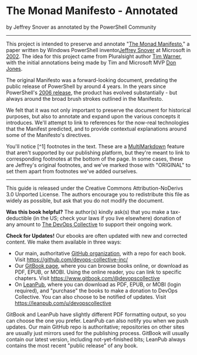 # The Monad Manifesto - Annotated

by Jeffrey Snover
as annotated by the PowerShell Community

---

This project is intended to preserve and annotate "[The Monad Manifesto](http://www.jsnover.com/blog/2011/10/01/monad-manifesto/)," a paper written by Windows PowerShell inventor[Jeffrey Snover](https://social.technet.microsoft.com/profile/Jeffrey%20Snover%20Windows%20Server) at Microsoft in [2002](http://takemeback.to/08-August-2002#.VWsXW1xVhBc). The idea for this project came from Pluralsight author [Tim Warner](http://www.pluralsight.com/author/tim-warner), with the initial annotations being made by Tim and Microsoft MVP [Don Jones](https://twitter.com/concentrateddon). 

The original Manifesto was a forward-looking document, predating the public release of PowerShell by around 4 years. In the years since PowerShell's [2006 release](http://blogs.msdn.com/b/powershell/archive/2006/11/14/windows-powershell-1-0-released.aspx), the product has evolved substantially - but always around the broad brush strokes outlined in the Manifesto.

We felt that it was not only important to preserve the document for historical purposes, but also to annotate and expand upon the various concepts it introduces. We'll attempt to link to references for the now-real technologies that the Manifest predicted, and to provide contextual explanations around some of the Manifesto's directives. 

You'll notice [^1] footnotes in the text. These are a [MultiMarkdown](http://fletcherpenney.net/multimarkdown/) feature that aren't supported by our publishing platform, but they're meant to link to corresponding footnotes at the bottom of the page. In some cases, these are Jeffrey's original footnotes, and we've marked those with "ORIGINAL" to set them apart from footnotes we've added ourselves.

---

This guide is released under the Creative Commons Attribution-NoDerivs 3.0 Unported License. The authors encourage you to redistribute this file as widely as possible, but ask that you do not modify the document.

**Was this book helpful?** The author(s) kindly ask(s) that you make a tax-deductible (in the US; check your laws if you live elsewhere) donation of any amount to [The DevOps Collective](https://devopscollective.org/donate/) to support their ongoing work.

**Check for Updates!** Our ebooks are often updated with new and corrected content. We make them available in three ways:

* Our main, authoritative [GitHub organization](https://github.com/devops-collective-inc), with a repo for each book. Visit https://github.com/devops-collective-inc/
* Our [GitBook page](https://www.gitbook.com/@devopscollective), where you can browse books online, or download as PDF, EPUB, or MOBI. Using the online reader, you can link to specific chapters. Visit https://www.gitbook.com/@devopscollective
* On [LeanPub](https://leanpub.com/u/devopscollective), where you can download as PDF, EPUB, or MOBI (login required), and "purchase" the books to make a donation to DevOps Collective. You can also choose to be notified of updates. Visit https://leanpub.com/u/devopscollective

GitBook and LeanPub have slightly different PDF formatting output, so you can choose the one you prefer. LeanPub can also notify you when we push updates. Our main GitHub repo is authoritative; repositories on other sites are usually just mirrors used for the publishing process. GitBook will usually contain our latest version, including not-yet-finished bits; LeanPub always contains the most recent "public release" of any book.
